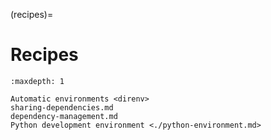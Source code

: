 (recipes)=
# Recipes

```{toctree}
:maxdepth: 1

Automatic environments <direnv>
sharing-dependencies.md
dependency-management.md
Python development environment <./python-environment.md>
```

